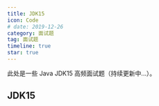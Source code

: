 ```yaml
---
title: JDK15
icon: Code
# date: 2019-12-26
category: 面试题
tag: 面试题
timeline: true
star: true
---
```


此处是一些 Java JDK15 高频面试题（持续更新中...）。

<!-- more -->

## JDK15
